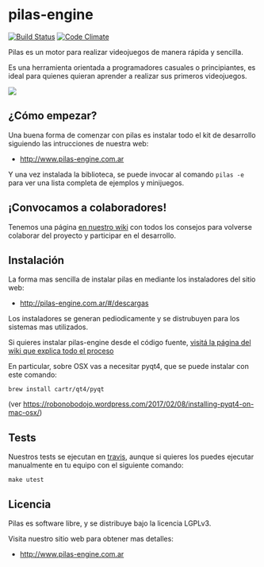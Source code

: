 pilas-engine
============

[![Build Status](https://travis-ci.org/hugoruscitti/pilas.png?branch=master)](https://travis-ci.org/hugoruscitti/pilas) [![Code Climate](https://codeclimate.com/github/hugoruscitti/pilas/badges/gpa.svg)](https://codeclimate.com/github/hugoruscitti/pilas)

Pilas es un motor para realizar videojuegos de manera rápida y sencilla.

Es una herramienta orientada a programadores casuales o principiantes, es ideal para quienes quieran aprender a realizar sus primeros videojuegos.


![](extras/preview.png)

## ¿Cómo empezar?

Una buena forma de comenzar con pilas es instalar todo el kit de desarrollo siguiendo las intrucciones de nuestra web:

- http://www.pilas-engine.com.ar

Y una vez instalada la biblioteca, se puede invocar al comando ``pilas -e`` para ver una lista completa de ejemplos y minijuegos.

## ¡Convocamos a colaboradores!

Tenemos una página [en nuestro wiki](https://github.com/hugoruscitti/pilas/wiki/participar) con
todos los consejos para volverse colaborar del proyecto y participar en el desarrollo.

## Instalación

La forma mas sencilla de instalar pilas en mediante los instaladores
del sitio web:

- http://pilas-engine.com.ar/#/descargas

Los instaladores se generan pediodicamente y se distrubuyen para
los sistemas mas utilizados.

Si quieres instalar pilas-engine desde el código fuente, [visitá
la página del wiki que explica todo el proceso](https://github.com/hugoruscitti/pilas/wiki/instalacion)

En particular, sobre OSX vas a necesitar pyqt4, que se puede instalar con
este comando:

	brew install cartr/qt4/pyqt

(ver https://robonobodojo.wordpress.com/2017/02/08/installing-pyqt4-on-mac-osx/)

## Tests

Nuestros tests se ejecutan en [travis](https://travis-ci.org/hugoruscitti/pilas), aunque
si quieres los puedes ejecutar manualmente en tu equipo con el siguiente comando:

    make utest

## Licencia

Pilas es software libre, y se distribuye bajo la licencia LGPLv3.

Visita nuestro sitio web para obtener mas detalles:

- http://www.pilas-engine.com.ar

